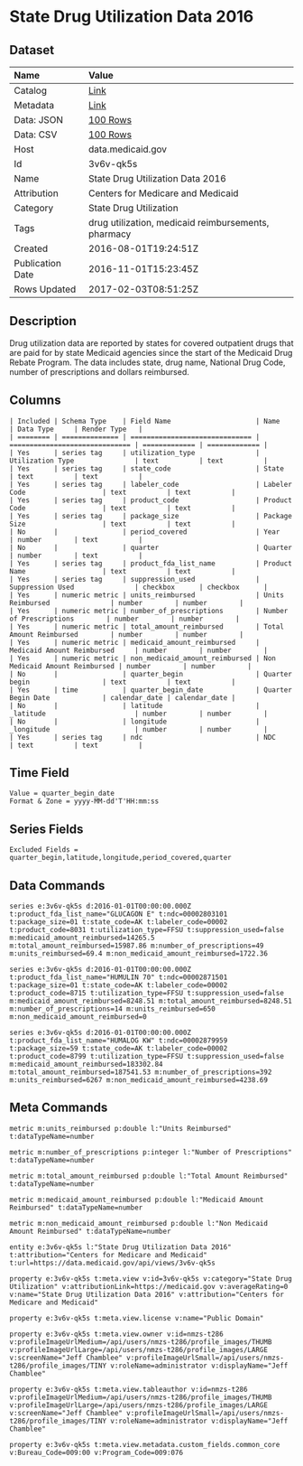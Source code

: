 # State Drug Utilization Data 2016

## Dataset

| Name | Value |
| :--- | :---- |
| Catalog | [Link](https://catalog.data.gov/dataset/state-drug-utilization-data-2016) |
| Metadata | [Link](https://data.medicaid.gov/api/views/3v6v-qk5s) |
| Data: JSON | [100 Rows](https://data.medicaid.gov/api/views/3v6v-qk5s/rows.json?max_rows=100) |
| Data: CSV | [100 Rows](https://data.medicaid.gov/api/views/3v6v-qk5s/rows.csv?max_rows=100) |
| Host | data.medicaid.gov |
| Id | 3v6v-qk5s |
| Name | State Drug Utilization Data 2016 |
| Attribution | Centers for Medicare and Medicaid |
| Category | State Drug Utilization |
| Tags | drug utilization, medicaid reimbursements, pharmacy |
| Created | 2016-08-01T19:24:51Z |
| Publication Date | 2016-11-01T15:23:45Z |
| Rows Updated | 2017-02-03T08:51:25Z |

## Description

Drug utilization data are reported by states for covered outpatient drugs that are paid for by state Medicaid agencies since the start of the Medicaid Drug Rebate Program. The data includes state, drug name, National Drug Code, number of prescriptions and dollars reimbursed.

## Columns

```ls
| Included | Schema Type    | Field Name                     | Name                           | Data Type     | Render Type   |
| ======== | ============== | ============================== | ============================== | ============= | ============= |
| Yes      | series tag     | utilization_type               | Utilization Type               | text          | text          |
| Yes      | series tag     | state_code                     | State                          | text          | text          |
| Yes      | series tag     | labeler_code                   | Labeler Code                   | text          | text          |
| Yes      | series tag     | product_code                   | Product Code                   | text          | text          |
| Yes      | series tag     | package_size                   | Package Size                   | text          | text          |
| No       |                | period_covered                 | Year                           | number        | text          |
| No       |                | quarter                        | Quarter                        | number        | text          |
| Yes      | series tag     | product_fda_list_name          | Product Name                   | text          | text          |
| Yes      | series tag     | suppression_used               | Suppression Used               | checkbox      | checkbox      |
| Yes      | numeric metric | units_reimbursed               | Units Reimbursed               | number        | number        |
| Yes      | numeric metric | number_of_prescriptions        | Number of Prescriptions        | number        | number        |
| Yes      | numeric metric | total_amount_reimbursed        | Total Amount Reimbursed        | number        | number        |
| Yes      | numeric metric | medicaid_amount_reimbursed     | Medicaid Amount Reimbursed     | number        | number        |
| Yes      | numeric metric | non_medicaid_amount_reimbursed | Non Medicaid Amount Reimbursed | number        | number        |
| No       |                | quarter_begin                  | Quarter begin                  | text          | text          |
| Yes      | time           | quarter_begin_date             | Quarter Begin Date             | calendar_date | calendar_date |
| No       |                | latitude                       | _latitude                      | number        | number        |
| No       |                | longitude                      | _longitude                     | number        | number        |
| Yes      | series tag     | ndc                            | NDC                            | text          | text          |
```

## Time Field

```ls
Value = quarter_begin_date
Format & Zone = yyyy-MM-dd'T'HH:mm:ss
```

## Series Fields

```ls
Excluded Fields = quarter_begin,latitude,longitude,period_covered,quarter
```

## Data Commands

```ls
series e:3v6v-qk5s d:2016-01-01T00:00:00.000Z t:product_fda_list_name="GLUCAGON E" t:ndc=00002803101 t:package_size=01 t:state_code=AK t:labeler_code=00002 t:product_code=8031 t:utilization_type=FFSU t:suppression_used=false m:medicaid_amount_reimbursed=14265.5 m:total_amount_reimbursed=15987.86 m:number_of_prescriptions=49 m:units_reimbursed=69.4 m:non_medicaid_amount_reimbursed=1722.36

series e:3v6v-qk5s d:2016-01-01T00:00:00.000Z t:product_fda_list_name="HUMULIN 70" t:ndc=00002871501 t:package_size=01 t:state_code=AK t:labeler_code=00002 t:product_code=8715 t:utilization_type=FFSU t:suppression_used=false m:medicaid_amount_reimbursed=8248.51 m:total_amount_reimbursed=8248.51 m:number_of_prescriptions=14 m:units_reimbursed=650 m:non_medicaid_amount_reimbursed=0

series e:3v6v-qk5s d:2016-01-01T00:00:00.000Z t:product_fda_list_name="HUMALOG KW" t:ndc=00002879959 t:package_size=59 t:state_code=AK t:labeler_code=00002 t:product_code=8799 t:utilization_type=FFSU t:suppression_used=false m:medicaid_amount_reimbursed=183302.84 m:total_amount_reimbursed=187541.53 m:number_of_prescriptions=392 m:units_reimbursed=6267 m:non_medicaid_amount_reimbursed=4238.69
```

## Meta Commands

```ls
metric m:units_reimbursed p:double l:"Units Reimbursed" t:dataTypeName=number

metric m:number_of_prescriptions p:integer l:"Number of Prescriptions" t:dataTypeName=number

metric m:total_amount_reimbursed p:double l:"Total Amount Reimbursed" t:dataTypeName=number

metric m:medicaid_amount_reimbursed p:double l:"Medicaid Amount Reimbursed" t:dataTypeName=number

metric m:non_medicaid_amount_reimbursed p:double l:"Non Medicaid Amount Reimbursed" t:dataTypeName=number

entity e:3v6v-qk5s l:"State Drug Utilization Data 2016" t:attribution="Centers for Medicare and Medicaid" t:url=https://data.medicaid.gov/api/views/3v6v-qk5s

property e:3v6v-qk5s t:meta.view v:id=3v6v-qk5s v:category="State Drug Utilization" v:attributionLink=https://medicaid.gov v:averageRating=0 v:name="State Drug Utilization Data 2016" v:attribution="Centers for Medicare and Medicaid"

property e:3v6v-qk5s t:meta.view.license v:name="Public Domain"

property e:3v6v-qk5s t:meta.view.owner v:id=nmzs-t286 v:profileImageUrlMedium=/api/users/nmzs-t286/profile_images/THUMB v:profileImageUrlLarge=/api/users/nmzs-t286/profile_images/LARGE v:screenName="Jeff Chamblee" v:profileImageUrlSmall=/api/users/nmzs-t286/profile_images/TINY v:roleName=administrator v:displayName="Jeff Chamblee"

property e:3v6v-qk5s t:meta.view.tableauthor v:id=nmzs-t286 v:profileImageUrlMedium=/api/users/nmzs-t286/profile_images/THUMB v:profileImageUrlLarge=/api/users/nmzs-t286/profile_images/LARGE v:screenName="Jeff Chamblee" v:profileImageUrlSmall=/api/users/nmzs-t286/profile_images/TINY v:roleName=administrator v:displayName="Jeff Chamblee"

property e:3v6v-qk5s t:meta.view.metadata.custom_fields.common_core v:Bureau_Code=009:00 v:Program_Code=009:076
```